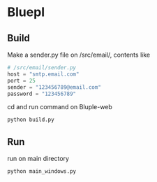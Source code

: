 # Bluepl

## Build

Make a sender.py file on /src/email/, contents like

```python
# /src/email/sender.py
host = "smtp.email.com"
port = 25
sender = "123456789@email.com"
password = "123456789"
```

cd and run command on Bluple-web

```bash
python build.py
```

## Run

run on main directory

```bash
python main_windows.py
```
